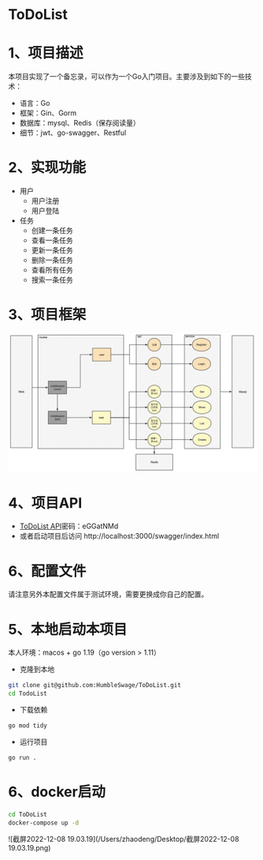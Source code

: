 # ToDoList
# 1、项目描述
本项目实现了一个备忘录，可以作为一个Go入门项目。主要涉及到如下的一些技术：

- 语言：Go
- 框架：Gin、Gorm
- 数据库：mysql、Redis（保存阅读量）
- 细节：jwt、go-swagger、Restful
# 2、实现功能
- 用户
  - 用户注册
  - 用户登陆
- 任务
  - 创建一条任务
  - 查看一条任务
  - 更新一条任务
  - 删除一条任务
  - 查看所有任务
  - 搜索一条任务


# 3、项目框架
![](docs/%E9%A1%B9%E7%9B%AE%E6%A1%86%E6%9E%B6.png)

# 4、项目API
- [ToDoList API](https://www.showdoc.com.cn/2117826241503629/9518449753495922)密码：eGGatNMd
- 或者启动项目后访问 <a>http://localhost:3000/swagger/index.html</a>

# 6、配置文件
请注意另外本配置文件属于测试环境，需要更换成你自己的配置。
# 5、本地启动本项目
本人环境：macos + go 1.19（go version > 1.11）
- 克隆到本地
```bash
git clone git@github.com:HumbleSwage/ToDoList.git
cd TodoList
```
- 下载依赖
```bash
go mod tidy
```
- 运行项目
```bash
go run .
```



# 6、docker启动

```bash
cd ToDoList
docker-compose up -d
```

![截屏2022-12-08 19.03.19](/Users/zhaodeng/Desktop/截屏2022-12-08 19.03.19.png)
